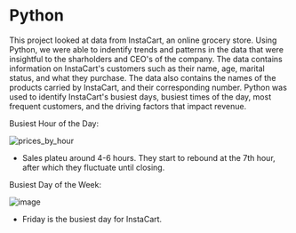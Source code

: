 # Python

This project looked at data from InstaCart, an online grocery store. Using Python, we were able to indentify trends and patterns in the data that were insightful to the sharholders and CEO's of the company. The data contains information on InstaCart's customers such as their name, age, marital status, and what they purchase. The data also contains the names of the products carried by InstaCart, and their corresponding number. Python was used to identify InstaCart's busiest days, busiest times of the day, most frequent customers, and the driving factors that impact revenue. 

Busiest Hour of the Day:

![prices_by_hour](https://user-images.githubusercontent.com/93872864/141035725-9bd36356-5eb0-45da-8e21-a4d1ba50ef6b.jpeg)  
- Sales plateu around 4-6 hours.  They start to rebound at the 7th hour, after which they fluctuate until closing.


Busiest Day of the Week:

![image](https://user-images.githubusercontent.com/93872864/141036129-fb5b248c-3096-471e-a950-fe9a7190e4b9.png)
- Friday is the busiest day for InstaCart.
